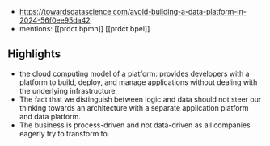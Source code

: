
- https://towardsdatascience.com/avoid-building-a-data-platform-in-2024-56f0ee95da42
- mentions: [[prdct.bpmn]] [[prdct.bpel]]

## Highlights

- the cloud computing model of a platform: provides developers with a platform to build, deploy, and manage applications without dealing with the underlying infrastructure.
- The fact that we distinguish between logic and data should not steer our thinking towards an architecture with a separate application platform and data platform.
- The business is process-driven and not data-driven as all companies eagerly try to transform to.